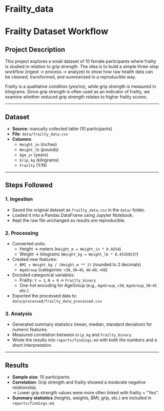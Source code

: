 # Frailty_data
# Frailty Dataset Workflow

## Project Description
This project explores a small dataset of 10 female participants where frailty is studied in relation to grip strength. The idea is to build a simple three-step workflow (ingest → process → analyze) to show how raw health data can be cleaned, transformed, and summarized in a reproducible way.

Frailty is a qualitative condition (yes/no), while grip strength is measured in kilograms. Since grip strength is often used as an indicator of frailty, we examine whether reduced grip strength relates to higher frailty scores.

---

## Dataset
- **Source**: manually collected table (10 participants)  
- **File**: `data/frailty_data.csv`  
- **Columns**:  
  - `Height_in` (inches)  
  - `Weight_lb` (pounds)  
  - `Age_yr` (years)  
  - `Grip_kg` (kilograms)  
  - `Frailty` (Y/N)

---

## Steps Followed

### 1. Ingestion
- Saved the original dataset as `frailty_data.csv` in the `data/` folder.  
- Loaded it into a Pandas DataFrame using Jupyter Notebook.  
- Kept the raw file unchanged so results are reproducible.

### 2. Processing
- Converted units:  
  - Height → meters (`Height_m = Height_in * 0.0254`)  
  - Weight → kilograms (`Weight_kg = Weight_lb * 0.45359237`)  
- Created new features:  
  - `BMI = Weight_kg / (Height_m ** 2)` (rounded to 2 decimals)  
  - `AgeGroup` (categories: `<30`, `30–45`, `46–60`, `>60`)  
- Encoded categorical variables:  
  - Frailty: `Y = 1`, `N = 0` → `Frailty_binary`  
  - One-hot encoding for AgeGroup (e.g., `AgeGroup_<30`, `AgeGroup_30–45` etc.)  
- Exported the processed data to:  
  `data/processed/frailty_data_processed.csv`

### 3. Analysis
- Generated summary statistics (mean, median, standard deviation) for numeric features.  
- Measured correlation between `Grip_kg` and `Frailty_binary`.  
- Wrote the results into `reports/findings.md` with both the numbers and a short interpretation.

---

## Results
- **Sample size**: 10 participants.  
- **Correlation**: Grip strength and frailty showed a moderate negative relationship.  
  → Lower grip strength values were more often linked with frailty = "Yes".  
- **Summary statistics** (heights, weights, BMI, grip, etc.) are included in `reports/findings.md`.

